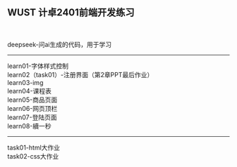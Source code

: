 <h2>WUST 计卓2401前端开发练习</h2><br>

deepseek-问ai生成的代码，用于学习<br>

---

learn01-字体样式控制<br>
learn02（task01）-注册界面（第2章PPT最后作业）<br>
learn03-img<br>
learn04-课程表<br>
learn05-商品页面<br>
learn06-网页顶栏<br>
learn07-登陆页面<br>
learn08-續一秒<br>

---

task01-html大作业<br>
task02-css大作业<br>